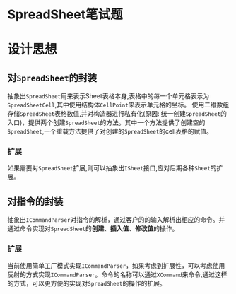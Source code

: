 # SpreadSheet笔试题

# 设计思想
## 对`SpreadSheet`的封装
抽象出`SpreadSheet`用来表示Sheet表格本身,表格中的每一个单元格表示为`SpreadSheetCell`,其中使用结构体`CellPoint`来表示单元格的坐标。
使用二维数组存储`SpreadSheet`表格数值,并对构造器进行私有化(原因: 统一创建`SpreadSheet`的入口)，提供两个创建`SpreadSheet`的方法。其中一个方法提供了创建空的`SpreadSheet`,一个重载方法提供了对创建的`SpreadSheet`的cell表格的赋值。
### 扩展
如果需要对`SpreadSheet`扩展,则可以抽象出`ISheet`接口,应对后期各种`Sheet`的扩展。

## 对指令的封装
抽象出`ICommandParser`对指令的解析，通过客户的的输入解析出相应的命令。并通过命令实现对`SpreadSheet`的**创建**、**插入值**、**修改值**的操作。

### 扩展
当前使用简单工厂模式实现`ICommandParser`，如果考虑到扩展性，可以考虑使用反射的方式实现`ICommandParser`。命令的名称可以通过`XCommand`来命令,通过这样的方式，可以更方便的实现对`SpreadSheet`的操作的扩展。

